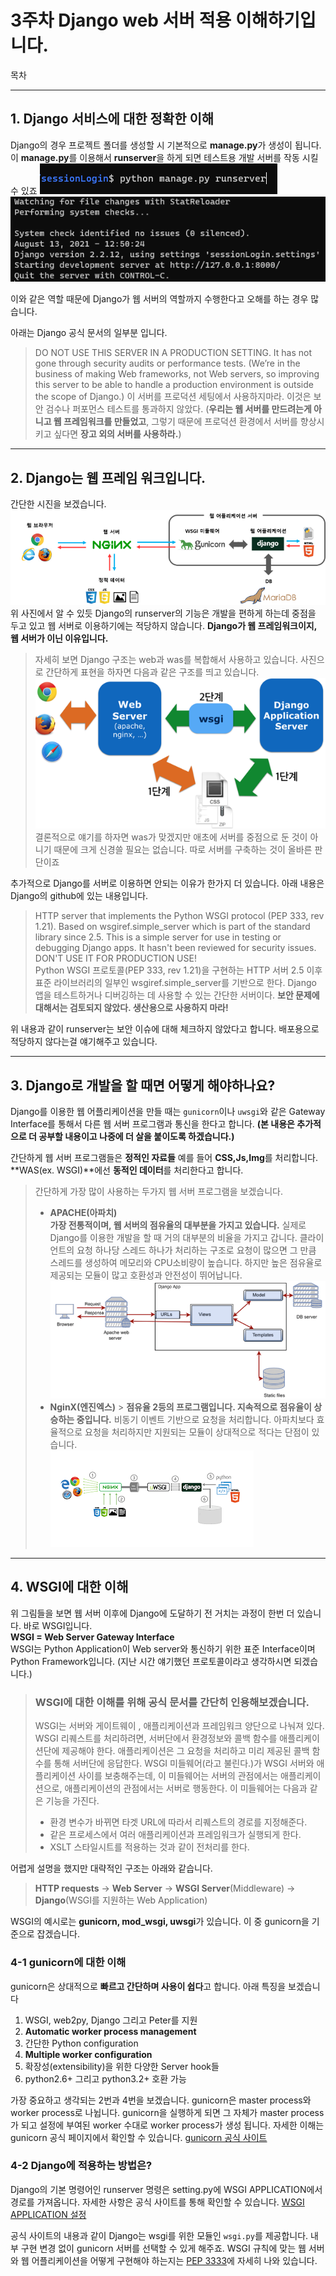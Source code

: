 # 3주차 Django web 서버 적용 이해하기입니다.

목차

---

## 1. Django 서비스에 대한 정확한 이해

Django의 경우 프로젝트 폴더를 생성할 시 기본적으로 **manage.py**가 생성이 됩니다. 이 **manage.py**를 이용해서 **runserver**을 하게 되면 테스트용 개발 서버를 작동 시킬 수 있죠
![runserver](./img/runserver.PNG)  
![runserver_success](./img/runserver_success.PNG)

이와 같은 역할 때문에 Django가 웹 서버의 역할까지 수행한다고 오해를 하는 경우 많습니다.

아래는 Django 공식 문서의 일부분 입니다.

> DO NOT USE THIS SERVER IN A PRODUCTION SETTING. It has not gone through security audits or performance tests. (We’re in the business of making Web frameworks, not Web servers, so improving this server to be able to handle a production environment is outside the scope of Django.) 이 서버를 프로덕션 세팅에서 사용하지마라. 이것은 보안 검수나 퍼포먼스 테스트를 통과하지 않았다. (**우리는 웹 서버를 만드려는게 아니고 웹 프레임워크를 만들었고**, 그렇기 때문에 프로덕션 환경에서 서버를 향상시키고 싶다면 **장고 외의 서버를 사용하라.**)

---

## 2. Django는 웹 프레임 워크입니다.

간단한 시진을 보겠습니다.  
![Django_server](./img/Django_server.png)  
위 사진에서 알 수 있듯 Django의 runserver의 기능은 개발을 편하게 하는데 중점을 두고 있고 웹 서버로 이용하기에는 적당하지 않습니다. **Django가 웹 프레임워크이지, 웹 서버가 이닌 이유입니다.**

> 자세히 보면 Django 구조는 web과 was를 복합해서 사용하고 있습니다. 사진으로 간단하게 표현을 하자면 다음과 같은 구조를 띄고 있습니다.  
> ![Django_server2](./img/Django_server2.png)  
> 결론적으로 얘기를 하자면 was가 맞겠지만 애초에 서버를 중점으로 둔 것이 아니기 때문에 크게 신경쓸 필요는 없습니다. 따로 서버를 구축하는 것이 올바른 판단이죠

추가적으로 Django를 서버로 이용하면 안되는 이유가 한가지 더 있습니다. 아래 내용은 Django의 github에 있는 내용입니다.

> HTTP server that implements the Python WSGI protocol (PEP 333, rev 1.21).
> Based on wsgiref.simple_server which is part of the standard library since 2.5.
> This is a simple server for use in testing or debugging Django apps. It hasn't been reviewed for security issues. DON'T USE IT FOR PRODUCTION USE!  
> Python WSGI 프로토콜(PEP 333, rev 1.21)을 구현하는 HTTP 서버
> 2.5 이후 표준 라이브러리의 일부인 wsgiref.simple_server를 기반으로 한다.
> Django 앱을 테스트하거나 디버깅하는 데 사용할 수 있는 간단한 서버이다. **보안 문제에 대해서는 검토되지 않았다. 생산용으로 사용하지 마라!**

위 내용과 같이 runserver는 보안 이슈에 대해 체크하지 않았다고 합니다. 배포용으로 적당하지 않다는걸 얘기해주고 있습니다.

---

## 3. Django로 개발을 할 때면 어떻게 해야하나요?

Django를 이용한 웹 어플리케이션을 만들 때는 `gunicorn`이나 `uwsgi`와 같은 Gateway Interface를 통해서 다른 웹 서버 프로그램과 통신을 한다고 합니다. **(본 내용은 추가적으로 더 공부할 내용이고 나중에 더 살을 붙이도록 하겠습니다.)**

간단하게 웹 서버 프로그램들은 **정적인 자료들** 예를 들어 **CSS,Js,Img**를 처리합니다. **WAS(ex. WSGI)**에선 **동적인 데이터**를 처리한다고 합니다.

> 간단하게 가장 많이 사용하는 두가지 웹 서버 프로그램을 보겠습니다.
>
> - **APACHE(아파치)**  
>   **가장 전통적이며, 웹 서버의 점유율의 대부분을 가지고 있습니다.** 실제로 Django를 이용한 개발을 할 때 거의 대부분의 비율을 가지고 갑니다. 클라이언트의 요청 하나당 스레드 하나가 처리하는 구조로 요청이 많으면 그 만큼 스레드를 생성하여 메모리와 CPU소비량이 높습니다. 하지만 높은 점유율로 제공되는 모듈이 많고 호환성과 안전성이 뛰어납니다.  
>   ![APACHE](./img/APACHE.PNG)
> - **NginX(엔진엑스)** > **점유율 2등의 프로그램입니다. 지속적으로 점유율이 상승하는 중입니다.** 비동기 이벤트 기반으로 요청을 처리합니다. 아파치보다 효율적으로 요청을 처리하지만 지원되는 모듈이 상대적으로 적다는 단점이 있습니다.  
>   ![NGINX](./img/NGINX.png)

---

## 4. WSGI에 대한 이해

위 그림들을 보면 웹 서버 이후에 Django에 도달하기 전 거치는 과정이 한번 더 있습니다. 바로 WSGI입니다.  
**WSGI = Web Server Gateway Interface**  
WSGI는 Python Application이 Web server와 통신하기 위한 표준 Interface이며 Python Framework입니다. (지난 시간 얘기했던 프로토콜이라고 생각하시면 되겠습니다.)

> ### WSGI에 대한 이해를 위해 공식 문서를 간단히 인용해보겠습니다.
>
> WSGI는 서버와 게이트웨이 , 애플리케이션과 프레임워크 양단으로 나눠져 있다. WSGI 리퀘스트를 처리하려면, 서버단에서 환경정보와 콜백 함수를 애플리케이션단에 제공해야 한다. 애플리케이션은 그 요청을 처리하고 미리 제공된 콜백 함수를 통해 서버단에 응답한다. WSGI 미들웨어(라고 불린다.)가 WSGI 서버와 애플리케이션 사이를 보충해주는데, 이 미들웨어는 서버의 관점에서는 애플리케이션으로, 애플리케이션의 관점에서는 서버로 행동한다. 이 미들웨어는 다음과 같은 기능을 가진다.
>
> - 환경 변수가 바뀌면 타겟 URL에 따라서 리퀘스트의 경로를 지정해준다.
> - 같은 프로세스에서 여러 애플리케이션과 프레임워크가 실행되게 한다.
> - XSLT 스타일시트를 적용하는 것과 같이 전처리를 한다.

어렵게 설명을 했지만 대략적인 구조는 아래와 같습니다.

> **HTTP requests** -> **Web Server** -> **WSGI Server**(Middleware) -> **Django**(WSGI를 지원하는 Web Application)

WSGI의 예시로는 **gunicorn, mod_wsgi, uwsgi**가 있습니다. 이 중 gunicorn을 기준으로 잡겠습니다.

### 4-1 gunicorn에 대한 이해

gunicorn은 상대적으로 **빠르고 간단하며 사용이 쉽다**고 합니다. 아래 특징을 보겠습니다

1. WSGI, web2py, Django 그리고 Peter를 지원
2. **Automatic worker process management**
3. 간단한 Python configuration
4. **Multiple worker configuration**
5. 확장성(extensibility)을 위한 다양한 Server hook들
6. python2.6+ 그리고 python3.2+ 호환 가능

가장 중요하고 생각되는 2번과 4번을 보겠습니다. gunicorn은 master process와 worker process로 나뉩니다. gunicorn을 실행하게 되면 그 자체가 master process가 되고 설정에 부여된 worker 수대로 worker process가 생성 됩니다. 자세한 이해는 gunicorn 공식 페이지에서 확인할 수 있습니다. [gunicorn 공식 사이트](https://docs.gunicorn.org/en/stable/design.html)

### 4-2 Django에 적용하는 방법은?

Django의 기본 명령어인 runserver 명령은 setting.py에 WSGI APPLICATION에서 경로를 가져옵니다. 자세한 사항은 공식 사이트를 통해 확인할 수 있습니다. [WSGI APPLICATION 설정](https://docs.djangoproject.com/en/3.0/ref/settings/#std:setting-WSGI_APPLICATION)

공식 사이트의 내용과 같이 Django는 wsgi를 위한 모듈인 `wsgi.py`를 제공합니다. 내부 구현 변경 없이 gunicorn 서버를 선택할 수 있게 해주죠. WSGI 규칙에 맞는 웹 서버와 웹 어플리케이션을 어떻게 구현해야 하는지는 [PEP 3333](https://www.python.org/dev/peps/pep-3333/)에 자세히 나와 있습니다.
